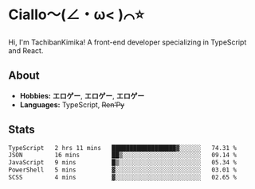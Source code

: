 # Ciallo～(∠・ω< )⌒⭐️

Hi, I'm TachibanKimika! A front-end developer specializing in TypeScript and React.

## About
- **Hobbies:** **エロゲー**, **エロゲー**, **エロゲー**
- **Languages:** TypeScript, ~~Ren’Py~~

## Stats
<!--START_SECTION:waka-->

```txt
TypeScript   2 hrs 11 mins   ██████████████████▓░░░░░░   74.31 %
JSON         16 mins         ██▒░░░░░░░░░░░░░░░░░░░░░░   09.14 %
JavaScript   9 mins          █▒░░░░░░░░░░░░░░░░░░░░░░░   05.34 %
PowerShell   5 mins          ▓░░░░░░░░░░░░░░░░░░░░░░░░   03.01 %
SCSS         4 mins          ▓░░░░░░░░░░░░░░░░░░░░░░░░   02.65 %
```

<!--END_SECTION:waka-->

<!-- ![Metrics](https://metrics.lecoq.io/TachibanaKimika?template=classic&base.activity=0&base.community=0&base.repositories=0&languages=1&isocalendar=1&isocalendar.duration=half-year&languages.limit=8&languages.sections=most-used&languages.colors=github&languages.threshold=0%25&languages.indepth=false&languages.recent.load=300&languages.recent.days=14&config.timezone=Asia%2FShanghai)
 -->

